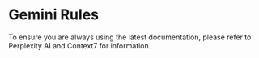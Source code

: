 # Gemini Rules

To ensure you are always using the latest documentation, please refer to Perplexity AI and Context7 for information.
